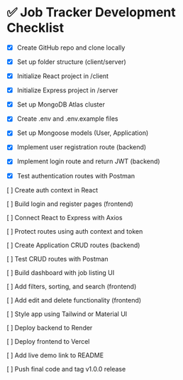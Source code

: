 # ✅ Job Tracker Development Checklist

- [x] Create GitHub repo and clone locally

- [x] Set up folder structure (client/server)

- [X] Initialize React project in /client

- [X] Initialize Express project in /server

- [X] Set up MongoDB Atlas cluster

- [X] Create .env and .env.example files

- [X] Set up Mongoose models (User, Application)

- [X] Implement user registration route (backend)

- [X] Implement login route and return JWT (backend)

- [X] Test authentication routes with Postman

[ ] Create auth context in React

[ ] Build login and register pages (frontend)

[ ] Connect React to Express with Axios

[ ] Protect routes using auth context and token

[ ] Create Application CRUD routes (backend)

[ ] Test CRUD routes with Postman

[ ] Build dashboard with job listing UI

[ ] Add filters, sorting, and search (frontend)

[ ] Add edit and delete functionality (frontend)

[ ] Style app using Tailwind or Material UI

[ ] Deploy backend to Render

[ ] Deploy frontend to Vercel

[ ] Add live demo link to README

[ ] Push final code and tag v1.0.0 release
